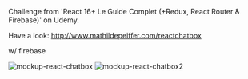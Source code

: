 Challenge from 'React 16+ Le Guide Complet (+Redux, React Router & Firebase)' on Udemy.

Have a look: http://www.mathildepeiffer.com/reactchatbox

w/ firebase

![mockup-react-chatbox](https://user-images.githubusercontent.com/86634734/136636570-c328908b-51f8-4978-8378-f6695f07b44d.png)
![mockup-react-chatbox2](https://user-images.githubusercontent.com/86634734/136784102-c557efe5-e793-418c-a750-b1f20e48b2d0.png)
